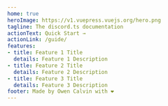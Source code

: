 ```yaml
---
home: true
heroImage: https://v1.vuepress.vuejs.org/hero.png
tagline: The discord.ts documentation
actionText: Quick Start →
actionLink: /guide/
features:
- title: Feature 1 Title
  details: Feature 1 Description
- title: Feature 2 Title
  details: Feature 2 Description
- title: Feature 3 Title
  details: Feature 3 Description
footer: Made by Owen Calvin with ❤️
---
```

